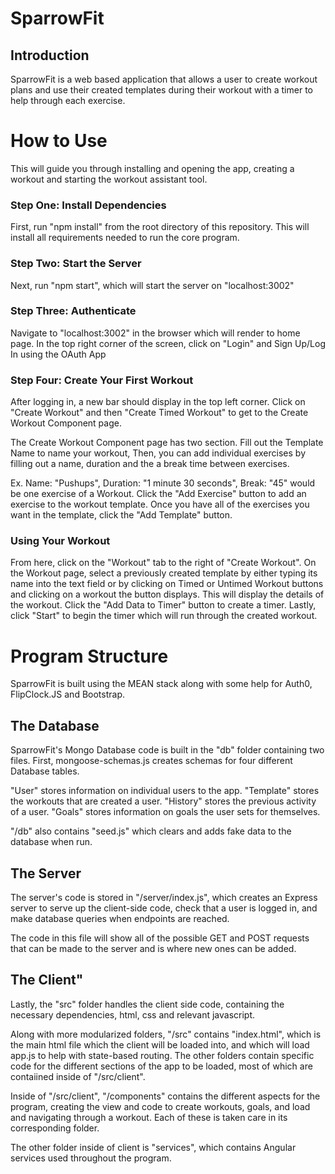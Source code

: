 # SparrowFit

## Introduction

SparrowFit is a web based application that allows a user to create workout plans and use their created templates during their workout with a timer to help through each exercise.

# How to Use

This will guide you through installing and opening the app, creating a workout and starting the workout assistant tool.

### Step One: Install Dependencies
First, run "npm install" from the root directory of this repository.
This will install all requirements needed to run the core program.

### Step Two: Start the Server
Next, run "npm start", which will start the server on "localhost:3002"

### Step Three: Authenticate
Navigate to "localhost:3002" in the browser which will render to home page.
In the top right corner of the screen, click on "Login" and Sign Up/Log In using the OAuth App

### Step Four: Create Your First Workout
After logging in, a new bar should display in the top left corner.
Click on "Create Workout" and then "Create Timed Workout" to get to the Create Workout Component page.

The Create Workout Component page has two section. Fill out the Template Name to name your workout,
Then, you can add individual exercises by filling out a name, duration and the a break time between exercises.

Ex. Name: "Pushups", Duration: "1 minute 30 seconds", Break: "45" would be one exercise of a Workout.
Click the "Add Exercise" button to add an exercise to the workout template.
Once you have all of the exercises you want in the template, click the "Add Template" button.

### Using Your Workout
From here, click on the "Workout" tab to the right of "Create Workout".
On the Workout page, select a previously created template by either typing its name into the text field
or by clicking on Timed or Untimed Workout buttons and clicking on a workout the button displays.
This will display the details of the workout. Click the "Add Data to Timer" button to create a timer.
Lastly, click "Start" to begin the timer which will run through the created workout.



# Program Structure
SparrowFit is built using the MEAN stack along with some help for Auth0, FlipClock.JS and Bootstrap.

## The Database
SparrowFit's Mongo Database code is built in the "db" folder containing two files.
First, mongoose-schemas.js creates schemas for four different Database tables.

"User" stores information on individual users to the app.
"Template" stores the workouts that are created a user.
"History" stores the previous activity of a user.
"Goals" stores information on goals the user sets for themselves.

"/db" also contains "seed.js" which clears and adds fake data to the database when run.

## The Server
The server's code is stored in "/server/index.js", which creates an Express server
to serve up the client-side code, check that a user is logged in, and make database queries when endpoints are reached.

The code in this file will show all of the possible GET and POST requests that can be made to the server and is where new ones can be added.

## The Client"
Lastly, the "src" folder handles the client side code, containing the necessary dependencies, html, css and relevant javascript.

Along with more modularized folders, "/src" contains "index.html", which is the main html file which the client will be loaded into, and which will load app.js to help with state-based routing. The other folders contain specific code for the different sections of the app to be loaded, most of which are contaiined inside of "/src/client".

Inside of "/src/client", "/components" contains the different aspects for the program, creating the view and code to create workouts, goals, and load and navigating through a workout. Each of these is taken care in its corresponding folder.

The other folder inside of client is "services", which contains Angular services used throughout the program.